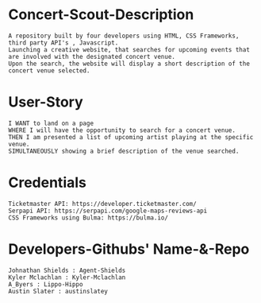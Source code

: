 # Concert-Scout-Description
    A repository built by four developers using HTML, CSS Frameworks, third party API's , Javascript.
    Launching a creative website, that searches for upcoming events that are involved with the designated concert venue.
    Upon the search, the website will display a short description of the concert venue selected.

# User-Story 
    I WANT to land on a page 
    WHERE I will have the opportunity to search for a concert venue.
    THEN I am presented a list of upcoming artist playing at the specific venue. 
    SIMULTANEOUSLY showing a brief description of the venue searched.

# Credentials
    Ticketmaster API: https://developer.ticketmaster.com/
    Serpapi API: https://serpapi.com/google-maps-reviews-api
    CSS Frameworks using Bulma: https://bulma.io/

# Developers-Githubs' Name-&-Repo
    Johnathan Shields : Agent-Shields
    Kyler Mclachlan : Kyler-Mclachlan
    A_Byers : Lippo-Hippo
    Austin Slater : austinslatey 
